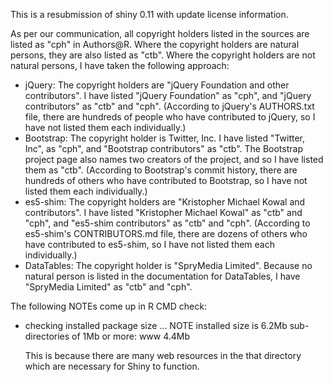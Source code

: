 This is a resubmission of shiny 0.11 with update license information.

As per our communication, all copyright holders listed in the sources are listed as "cph" in Authors@R. Where the copyright holders are natural persons, they are also listed as "ctb". Where the copyright holders are not natural persons, I have taken the following approach:

* jQuery: The copyright holders are "jQuery Foundation and other contributors". I have listed "jQuery Foundation" as "cph", and "jQuery contributors" as "ctb" and "cph". (According to jQuery's AUTHORS.txt file, there are hundreds of people who have contributed to jQuery, so I have not listed them each individually.)
* Bootstrap: The copyright holder is Twitter, Inc. I have listed "Twitter, Inc", as "cph", and "Bootstrap contributors" as "ctb". The Bootstrap project page also names two creators of the project, and so I have listed them as "ctb". (According to Bootstrap's commit history, there are hundreds of others who have contributed to Bootstrap, so I have not listed them each individually.)
* es5-shim: The copyright holders are "Kristopher Michael Kowal and contributors". I have listed "Kristopher Michael Kowal" as "ctb" and "cph", and "es5-shim contributors" as "ctb" and "cph". (According to es5-shim's CONTRIBUTORS.md file, there are dozens of others who have contributed to es5-shim, so I have not listed them each individually.)
* DataTables: The copyright holder is "SpryMedia Limited". Because no natural person is listed in the documentation for DataTables, I have "SpryMedia Limited" as "ctb" and "cph".


The following NOTEs come up in R CMD check:

* checking installed package size ... NOTE
  installed size is  6.2Mb
  sub-directories of 1Mb or more:
    www   4.4Mb

  This is because there are many web resources in the that directory which are necessary for Shiny to function.
